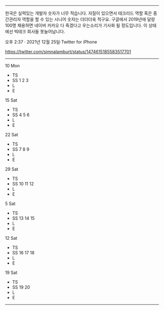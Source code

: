 
<hr>

한국은 실력있는 개발자 숫자가 너무 적습니다. 자질이 있으면서 테크리드 역할 혹은 중간관리자 역할을 할 수 있는 시니어 숫자는 더더더욱 적구요. 구글에서 2019년에 달랑 100명 채용하면 네이버 카카오 다 죽겠다고 우는소리가 기사화 될 정도입니다. 이 상태에선 빅테크 회사들 못늘어납니다.

오후 2:37 · 2021년 12월 25일·Twitter for iPhone

https://twitter.com/simnalamburt/status/1474615185583517701

<hr>

10 Mon
- TS
- SS 1 2 3
- L
- E

15 Sat
- TS
- SS 4 5 6
- L
- E

22 Sat
- TS
- SS 7 8 9
- L
- E

29 Sat
- TS
- SS 10 11 12
- L
- E

5 Sat
- TS
- SS 13 14 15
- L
- E

12 Sat
- TS
- SS 16 17 18
- L
- E

19 Sat
- TS
- SS 19 20
- L
- E

<hr>